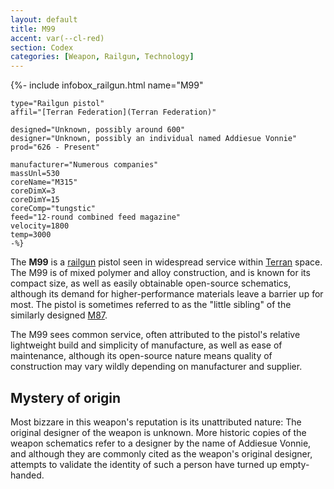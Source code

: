 ```yaml
---
layout: default
title: M99
accent: var(--cl-red)
section: Codex
categories: [Weapon, Railgun, Technology]
---
```

{%- include infobox_railgun.html
    name="M99"

    type="Railgun pistol"
    affil="[Terran Federation](Terran Federation)"

    designed="Unknown, possibly around 600"
    designer="Unknown, possibly an individual named Addiesue Vonnie"
    prod="626 - Present"
    
    manufacturer="Numerous companies"
    massUnl=530
    coreName="M315"
    coreDimX=3
    coreDimY=15
    coreComp="tungstic"
    feed="12-round combined feed magazine"
    velocity=1800
    temp=3000
    -%}

The **M99** is a [railgun](Railgun) pistol seen in widespread service within [Terran](Terran_Federation)
space. The M99 is of mixed polymer and alloy construction, and is known for its compact size, as well
as easily obtainable open-source schematics, although its demand for higher-performance materials leave
a barrier up for most. The pistol is sometimes referred to as the "little sibling" of the similarly
designed [M87](M87).

The M99 sees common service, often attributed to the pistol's relative lightweight build and
simplicity of manufacture, as well as ease of maintenance, although its open-source nature means
quality of construction may vary wildly depending on manufacturer and supplier.

## Mystery of origin
Most bizzare in this weapon's reputation is its unattributed nature: The original designer of the
weapon is unknown. More historic copies of the weapon schematics refer to a designer by the name of
Addiesue Vonnie, and although they are commonly cited as the weapon's original designer, attempts to
validate the identity of such a person have turned up empty-handed.
